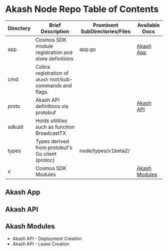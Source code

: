 # Akash Node Repo Table of Contents

| Directory | Brief Description                                          | Prominent SubDirectories/Files | Available Docs                                                      |
| --------- | ---------------------------------------------------------- | ------------------------------ | ------------------------------------------------------------------- |
| app       | Cosmos SDK module registration and store definitions       | app.go                         | [Akash App](akash-node-repo-table-of-contents.md#akash-app)         |
| cmd       | Cobra registration of `akash` root/sub-commands and flags. | <p><br></p>                    |                                                                     |
| proto     | Akash API definitions via protobuf                         |                                | [Akash API](akash-node-repo-table-of-contents.md#akash-api)         |
| sdkutil   | Holds utilities such as  function BroadcastTX              |                                |                                                                     |
| types     | Types derived from protobuf's Go client (protoc)           | node/types/v1beta2/            |                                                                     |
| x         | Cosmos SDK Modules                                         |                                | [Akash Modules](akash-node-repo-table-of-contents.md#akash-modules) |

##

## Akash App

## Akash API



## Akash Modules

* Akash API - Deployment Creation
* Akash API - Lease Creation
